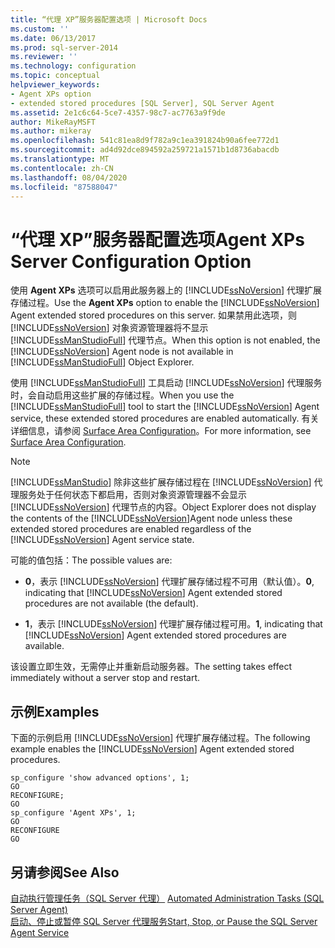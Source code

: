```yaml
---
title: “代理 XP”服务器配置选项 | Microsoft Docs
ms.custom: ''
ms.date: 06/13/2017
ms.prod: sql-server-2014
ms.reviewer: ''
ms.technology: configuration
ms.topic: conceptual
helpviewer_keywords:
- Agent XPs option
- extended stored procedures [SQL Server], SQL Server Agent
ms.assetid: 2e1c6c64-5ce7-4357-98c7-ac7763a9f9de
author: MikeRayMSFT
ms.author: mikeray
ms.openlocfilehash: 541c81ea8d9f782a9c1ea391824b90a6fee772d1
ms.sourcegitcommit: ad4d92dce894592a259721a1571b1d8736abacdb
ms.translationtype: MT
ms.contentlocale: zh-CN
ms.lasthandoff: 08/04/2020
ms.locfileid: "87588047"
---
```

# <a name="agent-xps-server-configuration-option"></a><span data-ttu-id="8ce75-102">“代理 XP”服务器配置选项</span><span class="sxs-lookup"><span data-stu-id="8ce75-102">Agent XPs Server Configuration Option</span></span>
  <span data-ttu-id="8ce75-103">使用 **Agent XPs** 选项可以启用此服务器上的 [!INCLUDE[ssNoVersion](../../includes/ssnoversion-md.md)] 代理扩展存储过程。</span><span class="sxs-lookup"><span data-stu-id="8ce75-103">Use the **Agent XPs** option to enable the [!INCLUDE[ssNoVersion](../../includes/ssnoversion-md.md)] Agent extended stored procedures on this server.</span></span> <span data-ttu-id="8ce75-104">如果禁用此选项，则 [!INCLUDE[ssNoVersion](../../includes/ssnoversion-md.md)] 对象资源管理器将不显示 [!INCLUDE[ssManStudioFull](../../includes/ssmanstudiofull-md.md)] 代理节点。</span><span class="sxs-lookup"><span data-stu-id="8ce75-104">When this option is not enabled, the [!INCLUDE[ssNoVersion](../../includes/ssnoversion-md.md)] Agent node is not available in [!INCLUDE[ssManStudioFull](../../includes/ssmanstudiofull-md.md)] Object Explorer.</span></span>  
  
 <span data-ttu-id="8ce75-105">使用 [!INCLUDE[ssManStudioFull](../../includes/ssmanstudiofull-md.md)] 工具启动 [!INCLUDE[ssNoVersion](../../includes/ssnoversion-md.md)] 代理服务时，会自动启用这些扩展的存储过程。</span><span class="sxs-lookup"><span data-stu-id="8ce75-105">When you use the [!INCLUDE[ssManStudioFull](../../includes/ssmanstudiofull-md.md)] tool to start the [!INCLUDE[ssNoVersion](../../includes/ssnoversion-md.md)] Agent service, these extended stored procedures are enabled automatically.</span></span> <span data-ttu-id="8ce75-106">有关详细信息，请参阅 [Surface Area Configuration](../../relational-databases/security/surface-area-configuration.md)。</span><span class="sxs-lookup"><span data-stu-id="8ce75-106">For more information, see [Surface Area Configuration](../../relational-databases/security/surface-area-configuration.md).</span></span>  
  
> [!NOTE]  
>  [!INCLUDE[ssManStudio](../../includes/ssmanstudio-md.md)] <span data-ttu-id="8ce75-107">除非这些扩展存储过程在 [!INCLUDE[ssNoVersion](../../includes/ssnoversion-md.md)] 代理服务处于任何状态下都启用，否则对象资源管理器不会显示 [!INCLUDE[ssNoVersion](../../includes/ssnoversion-md.md)] 代理节点的内容。</span><span class="sxs-lookup"><span data-stu-id="8ce75-107">Object Explorer does not display the contents of the [!INCLUDE[ssNoVersion](../../includes/ssnoversion-md.md)]Agent node unless these extended stored procedures are enabled regardless of the [!INCLUDE[ssNoVersion](../../includes/ssnoversion-md.md)] Agent service state.</span></span>  
  
 <span data-ttu-id="8ce75-108">可能的值包括：</span><span class="sxs-lookup"><span data-stu-id="8ce75-108">The possible values are:</span></span>  
  
-   <span data-ttu-id="8ce75-109">**0**，表示 [!INCLUDE[ssNoVersion](../../includes/ssnoversion-md.md)] 代理扩展存储过程不可用（默认值）。</span><span class="sxs-lookup"><span data-stu-id="8ce75-109">**0**, indicating that [!INCLUDE[ssNoVersion](../../includes/ssnoversion-md.md)] Agent extended stored procedures are not available (the default).</span></span>  
  
-   <span data-ttu-id="8ce75-110">**1**，表示 [!INCLUDE[ssNoVersion](../../includes/ssnoversion-md.md)] 代理扩展存储过程可用。</span><span class="sxs-lookup"><span data-stu-id="8ce75-110">**1**, indicating that [!INCLUDE[ssNoVersion](../../includes/ssnoversion-md.md)] Agent extended stored procedures are available.</span></span>  
  
 <span data-ttu-id="8ce75-111">该设置立即生效，无需停止并重新启动服务器。</span><span class="sxs-lookup"><span data-stu-id="8ce75-111">The setting takes effect immediately without a server stop and restart.</span></span>  
  
## <a name="examples"></a><span data-ttu-id="8ce75-112">示例</span><span class="sxs-lookup"><span data-stu-id="8ce75-112">Examples</span></span>  
 <span data-ttu-id="8ce75-113">下面的示例启用 [!INCLUDE[ssNoVersion](../../includes/ssnoversion-md.md)] 代理扩展存储过程。</span><span class="sxs-lookup"><span data-stu-id="8ce75-113">The following example enables the [!INCLUDE[ssNoVersion](../../includes/ssnoversion-md.md)] Agent extended stored procedures.</span></span>  
  
```  
sp_configure 'show advanced options', 1;  
GO  
RECONFIGURE;  
GO  
sp_configure 'Agent XPs', 1;  
GO  
RECONFIGURE  
GO  
```  
  
## <a name="see-also"></a><span data-ttu-id="8ce75-114">另请参阅</span><span class="sxs-lookup"><span data-stu-id="8ce75-114">See Also</span></span>  
 <span data-ttu-id="8ce75-115">[自动执行管理任务（SQL Server 代理）](../../ssms/agent/sql-server-agent.md) </span><span class="sxs-lookup"><span data-stu-id="8ce75-115">[Automated Administration Tasks &#40;SQL Server Agent&#41;](../../ssms/agent/sql-server-agent.md) </span></span>  
 [<span data-ttu-id="8ce75-116">启动、停止或暂停 SQL Server 代理服务</span><span class="sxs-lookup"><span data-stu-id="8ce75-116">Start, Stop, or Pause the SQL Server Agent Service</span></span>](../../ssms/agent/start-stop-or-pause-the-sql-server-agent-service.md)  
  
  
